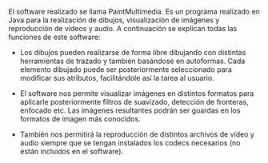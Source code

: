 El software realizado se llama PaintMultimedia. Es un programa realizado en Java para la realización de dibujos, visualización de imágenes y reproducción de vídeos y audio. A continuación se explican todas las funciones de este software:

  * Los dibujos pueden realizarse de forma libre dibujando con distintas herramientas de trazado y también basándose en autoformas. Cada elemento dibujado puede ser posteriormente seleccionado para modificar sus atributos, facilitándole así la tarea al usuario.

  * El software nos permite visualizar imágenes en distintos formatos para aplicarle posteriormente filtros de suavizado, detección de fronteras, enfocado etc. Las imágenes resultantes podrán ser guardas en los formatos de imagen más conocidos.

  * También nos permitirá la reproducción de distintos archivos de vídeo y audio siempre que se tengan instalados los codecs necesarios (no están incluidos en el software).